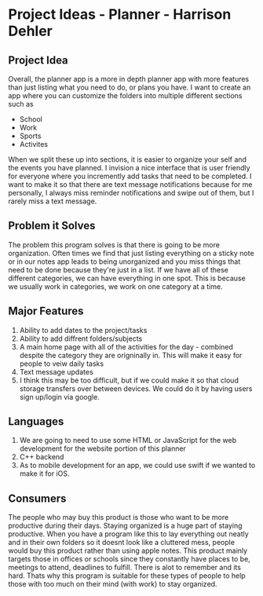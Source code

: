 # Project Ideas - Planner - Harrison Dehler

## Project Idea
Overall, the planner app is a more in depth planner app with more features than just listing what you need to do, or plans you have. I want to create an app where you can customize the folders into multiple different sections such as 
* School
* Work
* Sports
* Activites

When we split these up into sections, it is easier to organize your self and the events you have planned. I invision a nice interface that is user friendly for everyone where you incremently add tasks that need to be completed. I want to make it so that there are text message notifications because for me personally, I always miss reminder notifications and swipe out of them, but I rarely miss a text message.

## Problem it Solves
The problem this program solves is that there is going to be more organization. Often times we find that just listing everything on a sticky note or in our notes app leads to being unorganized and you miss things that need to be done because they're just in a list. If we have all of these different categories, we can have everything in one spot. This is because we usually work in categories, we work on one category at a time.

## Major Features
1. Ability to add dates to the project/tasks
2. Ability to add diffrent folders/subjects
3. A main home page with all of the activities for the day - combined despite the category they are origninally in. This will make it easy for people to veiw daily tasks
4. Text message updates
5. I think this may be too difficult, but if we could make it so that cloud storage transfers over between devices. We could do it by having users sign up/login via google. 

## Languages
1. We are going to need to use some HTML or JavaScript for the web development for the website portion of this planner
2. C++ backend
3. As to mobile development for an app, we could use swift if we wanted to make it for iOS.

## Consumers
The people who may buy this product is those who want to be more productive during their days. Staying organized is a huge part of staying productive. When you have a program like this to lay everything out neatly and in their own folders so it doesnt look like a cluttered mess, people would buy this product rather than using apple notes. 
This product mainly targets those in offices or schools since they constantly have places to be, meetings to attend, deadlines to fulfill. There is alot to remember and its hard. Thats why this program is suitable for these types of people to help those with too much on their mind (with work) to stay organized.